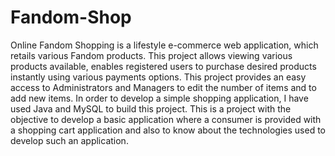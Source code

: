# Fandom-Shop
Online Fandom Shopping is a lifestyle e-commerce web application, which retails various Fandom products. This project allows viewing various products available, enables registered users to purchase desired products instantly using various payments options. This project provides an easy access to Administrators and Managers to edit the number of items and to add new items. In order to develop a simple shopping application, I have used Java and MySQL to build this project. This is a project with the objective to develop a basic application where a consumer is provided with a shopping cart application and also to know about the technologies used to develop such an application. 
